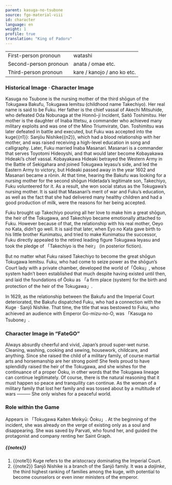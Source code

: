 ```yaml
---
parent: kasuga-no-tsubone
source: fgo-material-viii
id: character
language: en
weight: 1
profile: true
translation: "King of Padoru"
---
```


<table>
  <tr><td>First-person pronoun</td><td>watashi</td></tr>
  <tr><td>Second-person pronoun</td><td>anata / omae etc.</td></tr>
  <tr><td>Third-person pronoun</td><td>kare / kanojo / ano ko etc.</td></tr>
</table>

### Historical Image · Character Image

Kasuga no Tsubone is the nursing mother of the third shōgun of the Tokugawa Bakufu, Tokugawa Iemitsu (childhood name Takechiyo). Her real name is said to be Fuku.
Her father is the chief vassal of Akechi Mitsuhide, who defeated Oda Nobunaga at the Honnō-ji Incident, Saitō Toshimitsu.
Her mother is the daughter of Inaba Ittetsu, a commander who achieved many military exploits and was one of the Mino Triumvirate, Oan.
Toshimitsu was later defeated in battle and executed, but Fuku was accepted into the kuge{{n1}}: Sanjōu Nishike{{n2}}, which had a blood relationship with her mother, and was raised receiving a high-level education in song and calligraphy.
Later, Fuku married Inaba Masanari. Masanari is a commander that serves Toyotomi Hideoyshi, and that would later become Kobayakawa Hideaki’s chief vassal.
Kobayakawa Hideaki betrayed the Western Army in the Battle of Sekigahara and joined Tokugawa Ieyasu’s side, and led the Eastern Army to victory, but Hideaki passed away in the year 1602 and Masanari became a rōnin.
At that time, hearing the Bakufu was looking for a nursing mother for the second shōgun Hidetada’s legitimate son, Takechiyo, Fuku volunteered for it.
As a result, she won social status as the Tokugawa’s nursing mother.
It is said that Masanari’s merit of war and Fuku’s education, as well as the fact that she had delivered many healthy children and had a good production of milk, were the reasons for her being accepted.

Fuku brought up Takechiyo pouring all her love to make him a great shōgun, the heir of the Tokugawa, and Takechiyo became emotionally attached to Fuku.
However because of that, the relationship with his real mother, Oeyo no Kata, didn’t go well.
It is said that later, when Eyo no Kata gave birth to his little brother Kunimatsu, and tried to make Kunimatsu the successor,
Fuku directly appealed to the retired leading figure Tokugawa Ieyasu and took the pledge of 「Takechiyo is the heir」 (in posterior fiction).

But no matter what Fuku raised Takechiyo to become the great shōgun Tokugawa Iemitsu.
Fuku, who had come to seize power as the shōgun’s Court lady with a private chamber, developed the world of「Ōoku」, whose system hadn’t been established that much despite having existed until then, and laid the foundations of Ōoku as 「a firm place (system) for the birth and protection of the heir of the Tokugawa」.

In 1629, as the relationship between the Bakufu and the Imperial Court deteriorated, the Bakufu dispatched Fuku, who had a connection with the Kuge · Sanjō Nishike.
That time, the title that was bestowed to Fuku, who achieved an audience with Emperor Go-mizu-no-O, was 「Kasuga no Tsubone」.

### Character Image in “FateGO”

Always absurdly cheerful and vivid, Japan’s proud super-wet nurse.
Cleaning, washing, cooking and sewing, housework, childcare, and anything.
Since she raised the child of a military family, of course martial arts and horsemanship are her strong point!
She feels proud to have splendidly raised the heir of the Tokugawa,
and she wishes for the continuance of a proper Ōoku, in other words that the Tokugawa lineage can continue legitimately.
Of course, there is the natural reasoning that it must happen so peace and tranquility can continue.
As the woman of a military family that lost her family and was tossed about by a multitude of wars ———
She only wishes for a peaceful world.

### Role within the Game

Appears in 「Tokugawa Kaiten Meikyū: Ōoku」.
At the beginning of the incident, she was already on the verge of existing only as a soul and disappearing.
She was saved by Parvati, who found her, and guided the protagonist and company renting her Saint Graph.

##### {{notes}}

1. {{note1}} Kuge refers to the aristocracy dominating the Imperial Court.
2. {{note2}} Sanjō Nishike is a branch of the Sanjō family. It was a *daijinke*, the third highest ranking of families among the kuge, with potential to become counselors or even inner ministers of the emperor.
